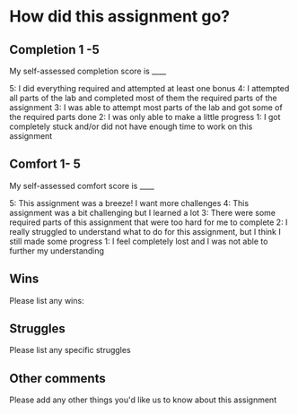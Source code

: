 # How did this assignment go?

## Completion 1 -5

My self-assessed completion score is \_\_\_\_

5: I did everything required and attempted at least one bonus
4: I attempted all parts of the lab and completed most of them the required parts of the assignment
3: I was able to attempt most parts of the lab and got some of the required parts done
2: I was only able to make a little progress
1: I got completely stuck and/or did not have enough time to work on this assignment

## Comfort 1- 5

My self-assessed comfort score is \_\_\_\_

5: This assignment was a breeze! I want more challenges
4: This assignment was a bit challenging but I learned a lot
3: There were some required parts of this assignment that were too hard for me to complete
2: I really struggled to understand what to do for this assignment, but I think I still made some progress
1: I feel completely lost and I was not able to further my understanding

## Wins

Please list any wins:

## Struggles

Please list any specific struggles

## Other comments

Please add any other things you'd like us to know about this assignment
